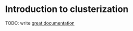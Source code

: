 # Introduction to clusterization

TODO: write [great documentation](http://jacobian.org/writing/what-to-write/)
